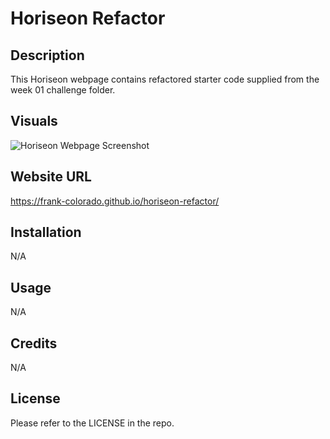 # Horiseon Refactor

## Description
This Horiseon webpage contains refactored starter code supplied from the week 01 challenge folder. 

## Visuals 
![Horiseon Webpage Screenshot](https://user-images.githubusercontent.com/123683792/217974677-83b36a23-4129-4bce-bd35-54599b9d0f55.png)

## Website URL
https://frank-colorado.github.io/horiseon-refactor/

## Installation

N/A

## Usage

N/A

## Credits

N/A

## License

Please refer to the LICENSE in the repo.

